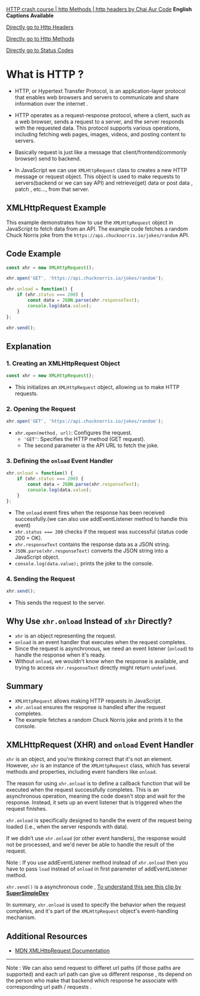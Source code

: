 [HTTP crash course | http Methods | http headers by Chai Aur Code](https://youtu.be/qgZiUvV41TI?si=D8wBiqr0dqY4_N1l)  **English Captions Available**

[Directly go to Http Headers](https://youtu.be/qgZiUvV41TI?feature=shared&t=323)

[Directly go to Http Methods](https://youtu.be/qgZiUvV41TI?si=Wldu_7axZN0Tj3pW&t=870)

[Directly go to Status Codes](https://youtu.be/qgZiUvV41TI?si=RXsp31HcAl_Be4c6&t=1128)


# What is HTTP ? 
- HTTP, or Hypertext Transfer Protocol, is an application-layer protocol that enables web browsers and servers to communicate and share information over the internet .

- HTTP operates as a request-response protocol, where a client, such as a web browser, sends a request to a server, and the server responds with the requested data. This protocol supports various operations, including fetching web pages, images, videos, and posting content to servers.

- Basically request is just like a message that client/frontend(commonly browser) send to backend.
- In JavaScript we can use `XMLHttpRequest`  class to creates a new HTTP message or request object. This object is used to make requests to servers(backend or we can say API) and retrieve(get) data or post data , patch , etc..., from that server.   

## XMLHttpRequest Example

This example demonstrates how to use the `XMLHttpRequest` object in JavaScript to fetch data from an API. The example code fetches a random Chuck Norris joke from the `https://api.chucknorris.io/jokes/random` API.

## Code Example

```javascript
const xhr = new XMLHttpRequest();

xhr.open('GET', 'https://api.chucknorris.io/jokes/random');

xhr.onload = function() {
    if (xhr.status === 200) {
        const data = JSON.parse(xhr.responseText);
        console.log(data.value);
    }
};

xhr.send();
```

## Explanation

### 1. Creating an XMLHttpRequest Object
```javascript
const xhr = new XMLHttpRequest();
```
- This initializes an `XMLHttpRequest` object, allowing us to make HTTP requests.

### 2. Opening the Request
```javascript
xhr.open('GET', 'https://api.chucknorris.io/jokes/random');
```
- `xhr.open(method, url)`: Configures the request.
  - `'GET'`: Specifies the HTTP method (GET request).
  - The second parameter is the API URL to fetch the joke.

### 3. Defining the `onload` Event Handler
```javascript
xhr.onload = function() {
    if (xhr.status === 200) {
        const data = JSON.parse(xhr.responseText);
        console.log(data.value);
    }
};
```
- The `onload` event fires when the response has been received successfully.(we can also use addEventListener method to handle this event) 
- `xhr.status === 200` checks if the request was successful (status code 200 = OK).
- `xhr.responseText` contains the response data as a JSON string.
- `JSON.parse(xhr.responseText)` converts the JSON string into a JavaScript object.
- `console.log(data.value);` prints the joke to the console.

### 4. Sending the Request
```javascript
xhr.send();
```
- This sends the request to the server.

## Why Use `xhr.onload` Instead of `xhr` Directly?

- `xhr` is an object representing the request.
- `onload` is an event handler that executes when the request completes.
- Since the request is asynchronous, we need an event listener (`onload`) to handle the response when it's ready.
- Without `onload`, we wouldn't know when the response is available, and trying to access `xhr.responseText` directly might return `undefined`.

## Summary
- `XMLHttpRequest` allows making HTTP requests in JavaScript.
- `xhr.onload` ensures the response is handled after the request completes.
- The example fetches a random Chuck Norris joke and prints it to the console.

## XMLHttpRequest (XHR) and `onload` Event Handler

`xhr` is an object, and you're thinking correct that it's not an element. However, `xhr` is an instance of the `XMLHttpRequest` class, which has several methods and properties, including event handlers like `onload`.

The reason for using `xhr.onload` is to define a callback function that will be executed when the request successfully completes. This is an asynchronous operation, meaning the code doesn't stop and wait for the response. Instead, it sets up an event listener that is triggered when the request finishes.

`xhr.onload` is specifically designed to handle the event of the request being loaded (i.e., when the server responds with data).

If we didn’t use `xhr.onload` (or other event handlers), the response would not be processed, and we'd never be able to handle the result of the request.

Note : If you use addEventListener method instead of `xhr.onload` then you have to pass `load`  instead of `onload` in first parameter of addEventListener method.

`xhr.send()` is a asynchronous code , [To understand this see this clip by **SuperSimpleDev**](https://youtu.be/EerdGm-ehJQ?si=-LCYnjflzm1QYrOP&t=71141)

In summary, `xhr.onload` is used to specify the behavior when the request completes, and it's part of the `XMLHttpRequest` object's event-handling mechanism.

## Additional Resources
- [MDN XMLHttpRequest Documentation](https://developer.mozilla.org/en-US/docs/Web/API/XMLHttpRequest)

---
Note : We can also send request to differet url paths (if those paths are supported) and each url path can give us different response , its depend on the person who make that backend which response he associate with corresponding url path / requests . 